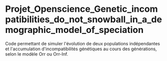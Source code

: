 # Projet_Openscience_Genetic_incompatibilities_do_not_snowball_in_a_demographic_model_of_speciation
Code permettant de simuler l'évolution de deux populations indépendantes et l'accumulation d'incompatibilités génétiques au cours des générations, selon le modèle Orr ou Orr-Inf.
